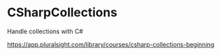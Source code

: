 # CSharpCollections

Handle collections with C#

https://app.pluralsight.com/library/courses/csharp-collections-beginning
